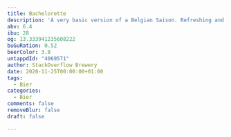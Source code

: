 ```yaml
---
title: Bachelorette
description: 'A very basic version of a Belgian Saison. Refreshing and crushable. '
abv: 6.4
ibu: 28
og: 13.333941235608222
buGuRation: 0.52
beerColor: 3.8
untappdId: "4069571"
author: StackOverflow Brewery
date: 2020-11-25T00:00:00+01:00
tags:
  - Bier
categories:
  - Bier
comments: false
removeBlur: false
draft: false

---
```

